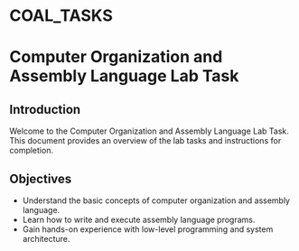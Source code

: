 # COAL_TASKS
# Computer Organization and Assembly Language Lab Task

## Introduction

Welcome to the Computer Organization and Assembly Language Lab Task. This document provides an overview of the lab tasks and instructions for completion.

## Objectives

- Understand the basic concepts of computer organization and assembly language.
- Learn how to write and execute assembly language programs.
- Gain hands-on experience with low-level programming and system architecture.

